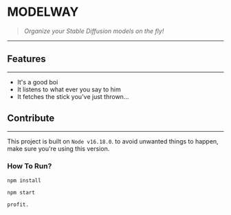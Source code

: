 # MODELWAY
> _Organize your Stable Diffusion models on the fly!_
___

## Features
___
- It's a good boi
- It listens to what ever you say to him
- It fetches the stick you've just thrown...

## Contribute
___
This project is built on `Node v16.18.0`. to avoid unwanted things to happen, make sure you're using this version.

### How To Run?

```
npm install
```
```
npm start
```
```
profit.
```
